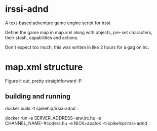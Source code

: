 # irssi-adnd

A text-based adventure game engine script for irssi.

Define the game map in map.xml along with objects, pre-set characters, their stash, capabilities and actions. 

Don't expect too much, this was written in like 2 hours for a gag on irc. 

# map.xml structure 

Figure it out, pretty straightforward :P

## building and running 

docker build -t spikehip/irssi-adnd .

docker run -e SERVER_ADDRESS=atw.irc.hu -e CHANNEL_NAME=#coders.hu -e NICK=apatok -ti spikehip/irssi-adnd
